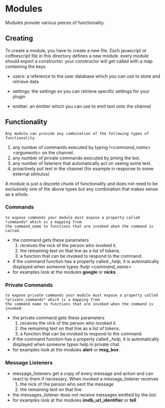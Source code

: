 # Modules #

Modules provide various pieces of functionality.

## Creating ##

To create a module, you have to create a new file.
Each javascript or coffeescript file in this directory defines a new module.
every module should export a constructor.
your constructor will get called with a map containing the keys

* users: a reference to the user database which you can use to store and retrieve data

* settings: the settings so you can retrieve specific settings for your plugin

* emitter: an emitter which you can use to emit text onto the channel

## Functionality ##
	Any module can provide any combination of the following types of functionality.

1. any number of commands executed by typing *!&lt;command_name&gt; &lt;arguments&gt;* on the channel.
2. any number of private commands executed by pming the bot.
3. any number of listeners that automatically act on seeing some text.
4. proactively put text in the channel (for example in response to some external stimulus)

A module is just a discrete chunk of functionality and does not need to be exclusively one
of the above types but any combination that makes sense as a whole.

### Commands ###

	to expose commands your module must expose a property called *commands* which is a mapping from
	the command_name to functions that are invoked when the command is called.

* the command gets these parameters
	1. receives the nick of the person who invoked it.
	2. the remaining text on that line as a list of tokens.
	3. a function that can be invoked to respond to the command.
* if the command function has a property called *_help*, it is automatically displayed when someone
types *!help &lt;command_name&gt;*
* for examples look at the modules **google** or **nicks**

### Private Commands ###

	to expose private commands your module must expose a property called *private_commands* which is a mapping from
	the command name to functions that are invoked when the command is invoked.

* the private command gets these parameters
	1. receives the nick of the person who invoked it.
	2. the remaining text on that line as a list of tokens.
	3. a function that can be invoked to respond to the command.
* if the command function has a property called *_help*, it is automatically displayed when someone types help in private chat.
* for examples look at the modules **alert** or **msg_box**.

### Message Listeners ###

* message\_listeners get a copy of every message and action and can react to them if necessary. When invoked a
message\_listener receives
	1. the nick of the person who sent the message
	2. the remaining text on that line
* the messages_listener does not receive messages emitted by the bot.
* for examples look at the modules **imdb\_url\_identifier** or **tell**
